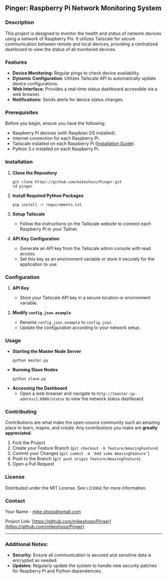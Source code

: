 ## Pinger: Raspberry Pi Network Monitoring System

### Description
This project is designed to monitor the health and status of network devices using a network of Raspberry Pis. It utilizes Tailscale for secure communication between remote and local devices, providing a centralized dashboard to view the status of all monitored devices.

### Features
- **Device Monitoring:** Regular pings to check device availability.
- **Dynamic Configuration:** Utilizes Tailscale API to automatically update device configurations.
- **Web Interface:** Provides a real-time status dashboard accessible via a web browser.
- **Notifications:** Sends alerts for device status changes.

### Prerequisites
Before you begin, ensure you have the following:
- Raspberry Pi devices (with Raspbian OS installed).
- Internet connection for each Raspberry Pi.
- Tailscale installed on each Raspberry Pi ([Installation Guide](https://tailscale.com/kb/1101/install-rpi/)).
- Python 3.x installed on each Raspberry Pi.

### Installation
1. **Clone the Repository**
   ```
   git clone https://github.com/mikeshoss/Pinger.git
   cd pinger
   ```

2. **Install Required Python Packages**
   ```
   pip install -r requirements.txt
   ```

3. **Setup Tailscale**
   - Follow the instructions on the Tailscale website to connect each Raspberry Pi to your Tailnet.

4. **API Key Configuration**
   - Generate an API key from the Tailscale admin console with read access.
   - Set this key as an environment variable or store it securely for the application to use.

### Configuration
1. **API Key**
   - Store your Tailscale API key in a secure location or environment variable.

2. **Modify `config.json.example`**
   - Rename `config.json.example` to `config.json`.
   - Update the configuration according to your network setup.

### Usage
- **Starting the Master Node Server**
  ```
  python master.py
  ```
- **Running Slave Nodes**
  ```
  python slave.py
  ```
- **Accessing the Dashboard**
  - Open a web browser and navigate to `http://[master-ip-address]:8080/status` to view the network status dashboard.

### Contributing
Contributions are what make the open-source community such an amazing place to learn, inspire, and create. Any contributions you make are **greatly appreciated**.

1. Fork the Project
2. Create your Feature Branch (`git checkout -b feature/AmazingFeature`)
3. Commit your Changes (`git commit -m 'Add some AmazingFeature'`)
4. Push to the Branch (`git push origin feature/AmazingFeature`)
5. Open a Pull Request

### License
Distributed under the MIT License. See `LICENSE` for more information.

### Contact
Your Name - mike.shoss@gmail.com

Project Link: [https://github.com/mikeshoss/Pinger](https://github.com/mikeshoss/Pinger)

---

### Additional Notes:
- **Security**: Ensure all communication is secured and sensitive data is encrypted as needed.
- **Updates**: Regularly update the system to handle new security patches for Raspberry Pi and Python dependencies.
